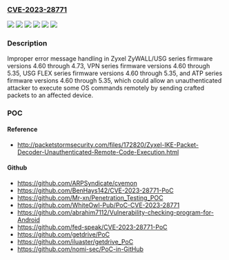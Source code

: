 ### [CVE-2023-28771](https://cve.mitre.org/cgi-bin/cvename.cgi?name=CVE-2023-28771)
![](https://img.shields.io/static/v1?label=Product&message=ATP%20series%20firmware&color=blue)
![](https://img.shields.io/static/v1?label=Product&message=USG%20FLEX%20series%20firmware&color=blue)
![](https://img.shields.io/static/v1?label=Product&message=VPN%20series%20firmware&color=blue)
![](https://img.shields.io/static/v1?label=Product&message=ZyWALL%2FUSG%20series%20firmware&color=blue)
![](https://img.shields.io/static/v1?label=Version&message=n%2Fa&color=blue)
![](https://img.shields.io/static/v1?label=Vulnerability&message=CWE-78%3A%20Improper%20Neutralization%20of%20Special%20Elements%20used%20in%20an%20OS%20Command%20('OS%20Command%20Injection')&color=brighgreen)

### Description

Improper error message handling in Zyxel ZyWALL/USG series firmware versions 4.60 through 4.73, VPN series firmware versions 4.60 through 5.35, USG FLEX series firmware versions 4.60 through 5.35, and ATP series firmware versions 4.60 through 5.35, which could allow an unauthenticated attacker to execute some OS commands remotely by sending crafted packets to an affected device.

### POC

#### Reference
- http://packetstormsecurity.com/files/172820/Zyxel-IKE-Packet-Decoder-Unauthenticated-Remote-Code-Execution.html

#### Github
- https://github.com/ARPSyndicate/cvemon
- https://github.com/BenHays142/CVE-2023-28771-PoC
- https://github.com/Mr-xn/Penetration_Testing_POC
- https://github.com/WhiteOwl-Pub/PoC-CVE-2023-28771
- https://github.com/abrahim7112/Vulnerability-checking-program-for-Android
- https://github.com/fed-speak/CVE-2023-28771-PoC
- https://github.com/getdrive/PoC
- https://github.com/iluaster/getdrive_PoC
- https://github.com/nomi-sec/PoC-in-GitHub

